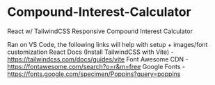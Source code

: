 # Compound-Interest-Calculator
React w/ TailwindCSS Responsive Compound Interest Calculator


Ran on VS Code, the following links will help with setup + images/font customization
React Docs (Install TailwindCSS with Vite) - https://tailwindcss.com/docs/guides/vite
Font Awesome CDN - https://fontawesome.com/search?o=r&m=free
Google Fonts - https://fonts.google.com/specimen/Poppins?query=poppins

